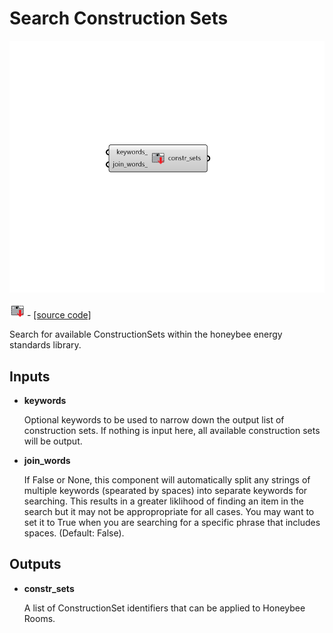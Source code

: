 # Search Construction Sets

![](../../.gitbook/assets/Search_Construction_Sets.png)

![](../../.gitbook/assets/Search_Construction_Sets%20%281%29.png) - [\[source code\]](https://github.com/ladybug-tools/honeybee-grasshopper-energy/blob/master/honeybee_grasshopper_energy/src//HB%20Search%20Construction%20Sets.py)

Search for available ConstructionSets within the honeybee energy standards library.

## Inputs

* **keywords**

  Optional keywords to be used to narrow down the output list of construction sets. If nothing is input here, all available construction sets will be output. 

* **join\_words**

  If False or None, this component will automatically split any strings of multiple keywords \(spearated by spaces\) into separate keywords for searching. This results in a greater liklihood of finding an item in the search but it may not be appropropriate for all cases. You may want to set it to True when you are searching for a specific phrase that includes spaces. \(Default: False\). 

## Outputs

* **constr\_sets**

  A list of ConstructionSet identifiers that can be applied to Honeybee Rooms. 

